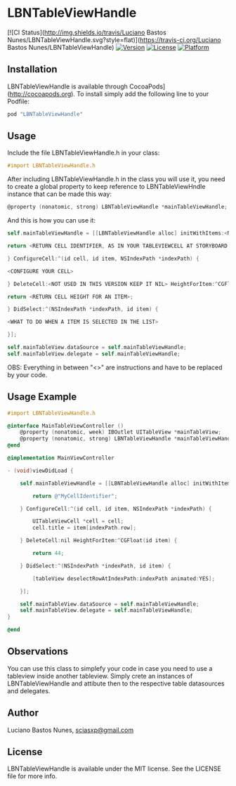 # LBNTableViewHandle

[![CI Status](http://img.shields.io/travis/Luciano Bastos Nunes/LBNTableViewHandle.svg?style=flat)](https://travis-ci.org/Luciano Bastos Nunes/LBNTableViewHandle)
[![Version](https://img.shields.io/cocoapods/v/LBNTableViewHandle.svg?style=flat)](http://cocoapods.org/pods/LBNTableViewHandle)
[![License](https://img.shields.io/cocoapods/l/LBNTableViewHandle.svg?style=flat)](http://cocoapods.org/pods/LBNTableViewHandle)
[![Platform](https://img.shields.io/cocoapods/p/LBNTableViewHandle.svg?style=flat)](http://cocoapods.org/pods/LBNTableViewHandle)

## Installation

LBNTableViewHandle is available through CocoaPods](http://cocoapods.org). To install
simply add the following line to your Podfile:

```ruby
pod "LBNTableViewHandle"
```

## Usage

Include the file LBNTableViewHandle.h in your class:
```objective-c
#import LBNTableViewHandle.h
```

After including LBNTableViewHandle.h in the class you will use it, you need to create a global property to keep reference to LBNTableViewHndle instance that can be made this way:
```objective-c
@property (nonatomic, strong) LBNTableViewHandle *mainTableViewHandle;
```

And this is how you can use it:
```objective-c
self.mainTableViewHandle = [[LBNTableViewHandle alloc] initWithItems:<NSARRAY WITH THE ITENS TO BE SHOWN IN THE TABLE VIEW> CellIdentifier:^NSString *(id item) {

return <RETURN CELL IDENTIFIER,	AS IN YOUR TABLEVIEWCELL AT STORYBOARD, FOR AN ITEM>;

} ConfigureCell:^(id cell, id item, NSIndexPath *indexPath) {

<CONFIGURE YOUR CELL>

} DeleteCell:<NOT USED IN THIS VERSION KEEP IT NIL> HeightForItem:^CGFloat(id item) {

return <RETURN CELL HEIGHT FOR AN ITEM>;

} DidSelect:^(NSIndexPath *indexPath, id item) {

<WHAT TO DO WHEN A ITEM IS SELECTED IN THE LIST>

}];

self.mainTableView.dataSource = self.mainTableViewHandle;
self.mainTableView.delegate = self.mainTableViewHandle;
```
OBS: Everything in between "<>" are instructions and have to be replaced by your code.

## Usage Example

```objective-c
#import LBNTableViewHandle.h

@interface MainTableViewController ()
	@property (nonatomic, week) IBOutlet UITableView *mainTableView;
	@property (nonatomic, strong) LBNTableViewHandle *mainTableViewHandle;
@end

@implementation MainViewController

- (void)viewDidLoad {

	self.mainTableViewHandle = [[LBNTableViewHandle alloc] initWithItems:@[@"Title 1", @"Title 2"] CellIdentifier:^NSString *(id item) {

		return @"MyCellIdentifier";

	} ConfigureCell:^(id cell, id item, NSIndexPath *indexPath) {

		UITableViewCell *cell = cell;
		cell.title = item[indexPath.row];

	} DeleteCell:nil HeightForItem:^CGFloat(id item) {

		return 44;

	} DidSelect:^(NSIndexPath *indexPath, id item) {

		[tableView deselectRowAtIndexPath:indexPath animated:YES];

	}];

	self.mainTableView.dataSource = self.mainTableViewHandle;
	self.mainTableView.delegate = self.mainTableViewHandle;
}

@end


```

## Observations

You can use this class to simplefy your code in case you need to use a tableview inside another tableview. Simply crete an instances of LBNTableViewHandle and attibute then to the respective table datasources and delegates.

## Author

Luciano Bastos Nunes, sciasxp@gmail.com

## License

LBNTableViewHandle is available under the MIT license. See the LICENSE file for more info.
